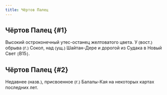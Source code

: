```yaml
---
title: Чёртов Палец
---
```

## Чёртов Палец {#1}

Высокий остроконечный утес-останец желтоватого цвета. У ⦅вост.⦆ обрыва ⦅г.⦆ Сокол, над ⦅ущ.⦆ Шайтан-Дере и дорогой из Судака в Новый Свет ⦃В15⦄.

## Чёртов Палец {#2}

Недавнее ⦅назв.⦆, присвоенное ⦅г.⦆ Балалы-Кая на некоторых картах последних лет.
